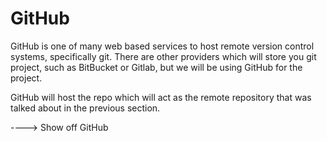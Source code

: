 # GitHub

GitHub is one of many web based services to host remote version control systems, specifically git.
There are other providers which will store you git project, such as BitBucket or Gitlab, but
we will be using GitHub for the project. 

GitHub will host the repo which will act as the remote repository that was talked about in the previous section.

----> Show off GitHub


